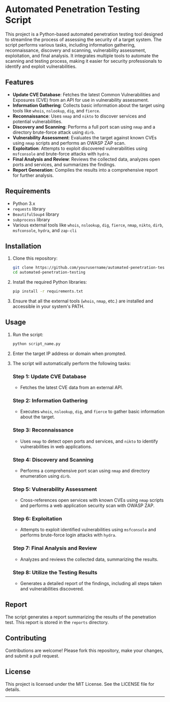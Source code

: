 

# Automated Penetration Testing Script

This project is a Python-based automated penetration testing tool designed to streamline the process of assessing the security of a target system. The script performs various tasks, including information gathering, reconnaissance, discovery and scanning, vulnerability assessment, exploitation, and final analysis. It integrates multiple tools to automate the scanning and testing process, making it easier for security professionals to identify and exploit vulnerabilities.

## Features

- **Update CVE Database**: Fetches the latest Common Vulnerabilities and Exposures (CVE) from an API for use in vulnerability assessment.
- **Information Gathering**: Collects basic information about the target using tools like `whois`, `nslookup`, `dig`, and `fierce`.
- **Reconnaissance**: Uses `nmap` and `nikto` to discover services and potential vulnerabilities.
- **Discovery and Scanning**: Performs a full port scan using `nmap` and a directory brute-force attack using `dirb`.
- **Vulnerability Assessment**: Evaluates the target against known CVEs using `nmap` scripts and performs an OWASP ZAP scan.
- **Exploitation**: Attempts to exploit discovered vulnerabilities using `msfconsole` and brute-force attacks with `hydra`.
- **Final Analysis and Review**: Reviews the collected data, analyzes open ports and services, and summarizes the findings.
- **Report Generation**: Compiles the results into a comprehensive report for further analysis.

## Requirements

- Python 3.x
- `requests` library
- `BeautifulSoup4` library
- `subprocess` library
- Various external tools like `whois`, `nslookup`, `dig`, `fierce`, `nmap`, `nikto`, `dirb`, `msfconsole`, `hydra`, and `zap-cli`

## Installation

1. Clone this repository:
    ```bash
    git clone https://github.com/yourusername/automated-penetration-testing.git
    cd automated-penetration-testing
    ```

2. Install the required Python libraries:
    ```bash
    pip install -r requirements.txt
    ```

3. Ensure that all the external tools (`whois`, `nmap`, etc.) are installed and accessible in your system's PATH.

## Usage

1. Run the script:
    ```bash
    python script_name.py
    ```

2. Enter the target IP address or domain when prompted.

3. The script will automatically perform the following tasks:

    ### Step 1: Update CVE Database
    - Fetches the latest CVE data from an external API.

    ### Step 2: Information Gathering
    - Executes `whois`, `nslookup`, `dig`, and `fierce` to gather basic information about the target.

    ### Step 3: Reconnaissance
    - Uses `nmap` to detect open ports and services, and `nikto` to identify vulnerabilities in web applications.

    ### Step 4: Discovery and Scanning
    - Performs a comprehensive port scan using `nmap` and directory enumeration using `dirb`.

    ### Step 5: Vulnerability Assessment
    - Cross-references open services with known CVEs using `nmap` scripts and performs a web application security scan with OWASP ZAP.

    ### Step 6: Exploitation
    - Attempts to exploit identified vulnerabilities using `msfconsole` and performs brute-force login attacks with `hydra`.

    ### Step 7: Final Analysis and Review
    - Analyzes and reviews the collected data, summarizing the results.

    ### Step 8: Utilize the Testing Results
    - Generates a detailed report of the findings, including all steps taken and vulnerabilities discovered.

## Report

The script generates a report summarizing the results of the penetration test. This report is stored in the `reports` directory.

## Contributing

Contributions are welcome! Please fork this repository, make your changes, and submit a pull request.

## License

This project is licensed under the MIT License. See the LICENSE file for details.

---
